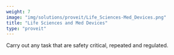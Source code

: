 ```yaml
---
weight: 7
image: "img/solutions/proveit/Life_Sciences-Med_Devices.png"
title: "Life Sciences and Med Devices"
type: "proveit"
---
```

Carry out any task that are safety critical, repeated and regulated.